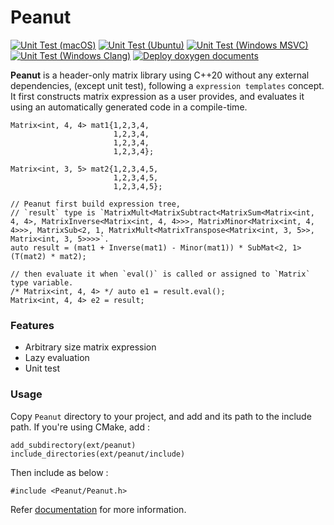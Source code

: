 # Peanut

[![Unit Test (macOS)](https://github.com/pjessesco/peanut/actions/workflows/unittest_macos.yml/badge.svg?branch=main)](https://github.com/pjessesco/peanut/actions/workflows/unittest_macos.yml) 
[![Unit Test (Ubuntu)](https://github.com/pjessesco/peanut/actions/workflows/unittest_ubuntu.yml/badge.svg?branch=main)](https://github.com/pjessesco/peanut/actions/workflows/unittest_ubuntu.yml) 
[![Unit Test (Windows MSVC)](https://github.com/pjessesco/peanut/actions/workflows/unittest_windows_msvc.yml/badge.svg?branch=main)](https://github.com/pjessesco/peanut/actions/workflows/unittest_windows_msvc.yml)
[![Unit Test (Windows Clang)](https://github.com/pjessesco/peanut/actions/workflows/unittest_windows_clang.yml/badge.svg?branch=main)](https://github.com/pjessesco/peanut/actions/workflows/unittest_windows_clang.yml) 
[![Deploy doxygen documents](https://github.com/pjessesco/peanut/actions/workflows/docs.yml/badge.svg?branch=main)](https://github.com/pjessesco/peanut/actions/workflows/docs.yml)

**Peanut** is a header-only matrix library using C++20 without any external dependencies, (except unit test), following a `expression templates` concept. It first constructs matrix expression as a user provides, and evaluates it using an automatically generated code in a compile-time.

```
Matrix<int, 4, 4> mat1{1,2,3,4,
                       1,2,3,4,
                       1,2,3,4,
                       1,2,3,4};

Matrix<int, 3, 5> mat2{1,2,3,4,5,
                       1,2,3,4,5,
                       1,2,3,4,5};

// Peanut first build expression tree,
// `result` type is `MatrixMult<MatrixSubtract<MatrixSum<Matrix<int, 4, 4>, MatrixInverse<Matrix<int, 4, 4>>>, MatrixMinor<Matrix<int, 4, 4>>>, MatrixSub<2, 1, MatrixMult<MatrixTranspose<Matrix<int, 3, 5>>, Matrix<int, 3, 5>>>>`.
auto result = (mat1 + Inverse(mat1) - Minor(mat1)) * SubMat<2, 1>(T(mat2) * mat2);

// then evaluate it when `eval()` is called or assigned to `Matrix` type variable.
/* Matrix<int, 4, 4> */ auto e1 = result.eval();
Matrix<int, 4, 4> e2 = result;
```

### Features
- Arbitrary size matrix expression
- Lazy evaluation
- Unit test

### Usage
Copy `Peanut` directory to your project, and add and its path to the include path. If you're using CMake, add :

    add_subdirectory(ext/peanut)
    include_directories(ext/peanut/include)

Then include as below :

    #include <Peanut/Peanut.h>

Refer [documentation](https://pjessesco.github.io/peanut/) for more information.
